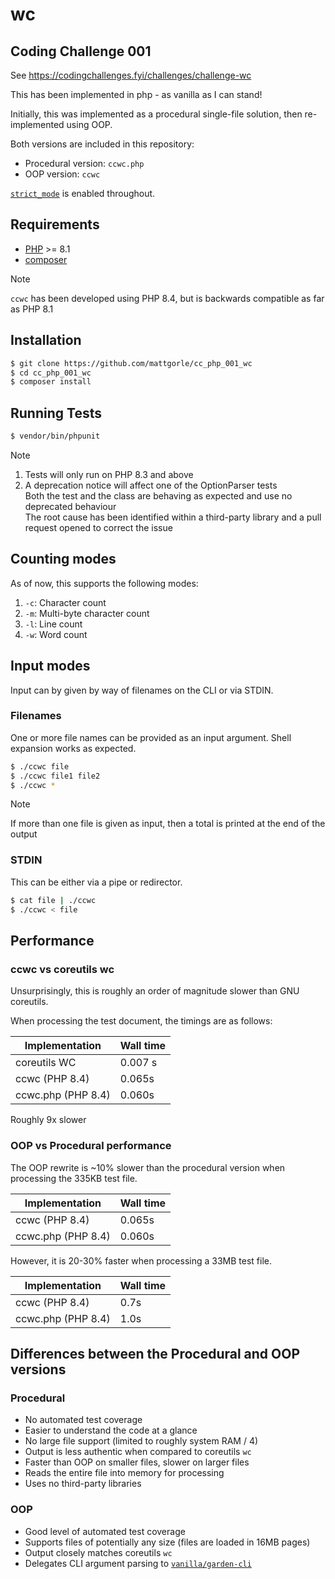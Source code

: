 # wc

## Coding Challenge 001

See https://codingchallenges.fyi/challenges/challenge-wc

This has been implemented in php - as vanilla as I can stand!

Initially, this was implemented as a procedural single-file solution, then re-implemented using OOP.

Both versions are included in this repository:

- Procedural version: `ccwc.php`
- OOP version: `ccwc`

[`strict_mode`](https://www.php.net/manual/en/language.types.declarations.php#language.types.declarations.strict) is enabled throughout.

## Requirements

- [PHP](https://php.net) >= 8.1
- [composer](https://getcomposer.org)

> [!note]
> `ccwc` has been developed using PHP 8.4, but is backwards compatible as far as PHP 8.1

## Installation

```bash
$ git clone https://github.com/mattgorle/cc_php_001_wc
$ cd cc_php_001_wc
$ composer install
```

## Running Tests

```bash
$ vendor/bin/phpunit
```

> [!note]
> 1. Tests will only run on PHP 8.3 and above
> 2. A deprecation notice will affect one of the OptionParser tests  
>    Both the test and the class are behaving as expected and use no deprecated behaviour  
>    The root cause has been identified within a third-party library and a pull request opened to correct the issue

## Counting modes

As of now, this supports the following modes:

1. `-c`: Character count
2. `-m`: Multi-byte character count
3. `-l`: Line count
4. `-w`: Word count

## Input modes

Input can by given by way of filenames on the CLI or via STDIN.

### Filenames

One or more file names can be provided as an input argument.  Shell expansion works as expected.

```bash
$ ./ccwc file
$ ./ccwc file1 file2
$ ./ccwc *
```

> [!note]
> If more than one file is given as input, then a total is printed at the end of the output

### STDIN

This can be either via a pipe or redirector.

```bash
$ cat file | ./ccwc
$ ./ccwc < file
```

## Performance 

### ccwc vs coreutils wc

Unsurprisingly, this is roughly an order of magnitude slower than GNU coreutils.

When processing the test document, the timings are as follows:

| Implementation | Wall time |
|---|---|
| coreutils WC | 0.007 s |
| ccwc (PHP 8.4) | 0.065s |
| ccwc.php (PHP 8.4) | 0.060s |

Roughly 9x slower

### OOP vs Procedural performance

The OOP rewrite is ~10% slower than the procedural version when
processing the 335KB test file.

| Implementation | Wall time |
|---|---|
| ccwc (PHP 8.4) | 0.065s |
| ccwc.php (PHP 8.4) | 0.060s |

However, it is 20-30% faster when processing a 33MB test file.

| Implementation | Wall time |
|---|---|
| ccwc (PHP 8.4) | 0.7s |
| ccwc.php (PHP 8.4) | 1.0s |

## Differences between the Procedural and OOP versions

### Procedural
- No automated test coverage
- Easier to understand the code at a glance
- No large file support (limited to roughly system RAM / 4)
- Output is less authentic when compared to coreutils `wc`
- Faster than OOP on smaller files, slower on larger files
- Reads the entire file into memory for processing
- Uses no third-party libraries

### OOP
- Good level of automated test coverage
- Supports files of potentially any size (files are loaded in 16MB pages)
- Output closely matches coreutils `wc`
- Delegates CLI argument parsing to [`vanilla/garden-cli`](https://github.com/vanilla/garden-cli)
